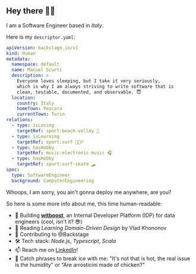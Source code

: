 ## Hey there 🤙🏻

I am a Software Engineer based in *Italy*. 

Here is my `descriptor.yaml`:

```yaml
apiVersion: backstage.io/v1
kind: Human
metadata:
  namespace: default
  name: Manuel Scurti
  description: >
    Everyone loves sleeping, but I take it very seriously, 
    which is why I am always striving to write software that is 
    clean, testable, documented, and observable. 😇
  location:
    country: Italy
    homeTown: Pescara
    currentTown: Turin
relations:
  - type: isLoving
    targetRef: sport:beach-volley 🏐
  - type: isLearning
    targetRef: sport:surf 🏄🏻‍♂️
  - type: hasHobby
    targetRef: music:electronic-music 🎧
  - type: hasHobby
    targetRef: sport:surf-skate 🛹
spec:
  type: SoftwareEngineer
  background: ComputerEngineering
```

Whoops, I am sorry, you ain't gonna deploy me anywhere, are you?

So here is some more info about me, this time human-readable:

- 🔧 Building [**witboost**](https://docs.witboost.agilelab.it/), an Internal Developer Platform (IDP) for data engineers (cool, isn't it? 😎)
- 🌱 Reading *Learning Domain-Driven Design* by Vlad Khononov
- 👯 Contributing to @Backstage
- 🛠️ Tech stack: *Node.js*, *Typescript*, *Scala*
- 📫 Reach me on [LinkedIn](https://www.linkedin.com/in/manuelscurti/)! 
- 🧊 Catch phrases to break ice with me: "It's not that is hot, the real issue is the humidity" or "Are arrosticini made of chicken?"
